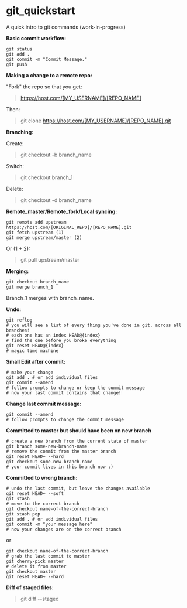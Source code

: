 git_quickstart
==============

A quick intro to git commands (work-in-progress)

**Basic commit workflow:**

```
git status
git add .
git commit -m "Commit Message."
git push
```

**Making a change to a remote repo:**

"Fork" the repo so that you get: 

> https://host.com/[MY_USERNAME]/[REPO_NAME]

Then:

> git clone  https://host.com/[MY_USERNAME]/[REPO_NAME].git

**Branching:**

Create:

> git checkout -b branch_name

Switch:

> git checkout branch_1

Delete:

> git checkout -d branch_name

**Remote_master/Remote_fork/Local syncing:**

```
git remote add upstream https://host.com/[ORIGINAL_REPO]/[REPO_NAME].git
git fetch upstream (1)
git merge upstream/master (2)
```

Or (1 + 2):

> git pull upstream/master

**Merging:**

```
git checkout branch_name
git merge branch_1
```

Branch_1 merges with branch_name.

**Undo:**

```
git reflog
# you will see a list of every thing you've done in git, across all branches!
# each one has an index HEAD@{index}
# find the one before you broke everything
git reset HEAD@{index}
# magic time machine
```

**Small Edit after commit:**

```
# make your change
git add . # or add individual files
git commit --amend
# follow prompts to change or keep the commit message
# now your last commit contains that change!
```

**Change last commit message:**

```
git commit --amend
# follow prompts to change the commit message
```

**Committed to master but should have been on new branch**

```
# create a new branch from the current state of master
git branch some-new-branch-name
# remove the commit from the master branch
git reset HEAD~ --hard
git checkout some-new-branch-name
# your commit lives in this branch now :)
```

**Committed to wrong branch:**

```
# undo the last commit, but leave the changes available
git reset HEAD~ --soft
git stash
# move to the correct branch
git checkout name-of-the-correct-branch
git stash pop
git add . # or add individual files
git commit -m "your message here"
# now your changes are on the correct branch
```

or

```
git checkout name-of-the-correct-branch
# grab the last commit to master
git cherry-pick master
# delete it from master
git checkout master
git reset HEAD~ --hard
```

**Diff of staged files:**

> git diff --staged

